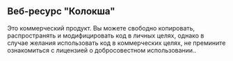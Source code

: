 ## Веб-ресурс "Колокша"

Это коммерческий продукт. Вы можете свободно копировать, распространять и модифицировать код в личных целях, однако в случае желания использовать код в коммерческих целях, не премините ознакомиться с лицензией о добросовестном использовании.. 
